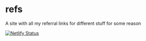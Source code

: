 # refs
A site with all my referral links for different stuff for some reason

[![Netlify Status](https://api.netlify.com/api/v1/badges/061c8f47-4031-426c-bdce-9bccd6509d71/deploy-status)](https://app.netlify.com/sites/refsdotuserexedotme/deploys)
